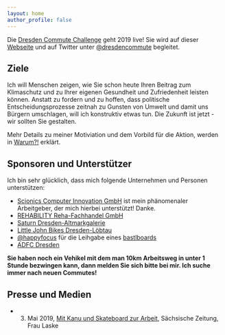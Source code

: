 ```yaml
---
layout: home
author_profile: false
---
```


Die [Dresden Commute Challenge](https://twitter.com/dresdencommute) geht 2019 live! Sie wird auf dieser [Webseite](https://psteinb.github.io/DresdenCommute/) und auf Twitter unter [@dresdencommute](https://twitter.com/dresdencommute) begleitet.

## Ziele

Ich will Menschen zeigen, wie Sie schon heute Ihren Beitrag zum Klimaschutz und zu Ihrer eigenen Gesundheit und Zufriedenheit leisten können. Anstatt zu fordern und zu hoffen, dass politische Entscheidungsprozesse zeitnah zu Gunsten von Umwelt und damit uns Bürgern umschlagen, will ich konstruktiv etwas tun. Die Zukunft ist jetzt - wir sollten Sie gestalten.

Mehr Details zu meiner Motiviation und dem Vorbild für die Aktion, werden in [Warum?!](about/) erklärt. 

## Sponsoren und Unterstützer

Ich bin sehr glücklich, dass mich folgende Unternehmen und Personen unterstützen:

- [Scionics Computer Innovation GmbH](https://scionics.de) ist mein phänomenaler Arbeitgeber, der mich hierbei unterstützt! Danke.
- [REHABILITY Reha-Fachhandel GmbH](http://www.rehability.de/ueber-uns/standorte/rehability-dresden/) 
- [Saturn Dresden-Altmarkgalerie](https://www.saturn.de/markt/dresden/dresden)
- [Little John Bikes Dresden-Löbtau](https://www.littlejohnbikes.de/filialen/dresden-loebtau.html) 
- [@happyfocus](https://twitter.com/happifocus) für die Leihgabe eines [bastlboards](https://www.bastlboards.com/)
- [ADFC Dresden](https://www.adfc-dresden.de/) 

**Sie haben noch ein Vehikel mit dem man 10km Arbeitsweg in unter 1
Stunde bezwingen kann, dann melden Sie sich bitte bei mir. Ich suche
immer nach neuen Commutes!**

## Presse und Medien

- 3. Mai 2019, [Mit Kanu und Skateboard zur Arbeit](https://www.saechsische.de/plus/mit-kanu-und-skateboard-zur-arbeit-5065740.html), Sächsische Zeitung, Frau Laske
